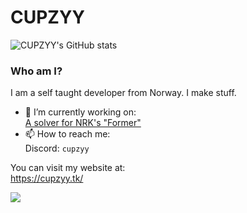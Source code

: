 # CUPZYY

![CUPZYY's GitHub stats](https://github-readme-stats.vercel.app/api?username=CUPZYY&include_all_commits=true&count_private=true&show_icons=true&theme=dark)

### Who am I?
I am a self taught developer from Norway. I make stuff.

- 🔭 I’m currently working on: <br />
[A solver for NRK's "Former"](https://github.com/cupzyy/former-solver)<br />
- 📫 How to reach me: <br />
Discord: `cupzyy`

You can visit my website at: <br />
https://cupzyy.tk/

![](https://komarev.com/ghpvc/?username=CUPZYY&style=flat-square)

